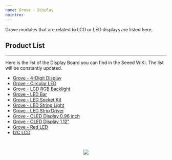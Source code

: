 ```yaml
---
name: Grove - Display
nointro:
---
```


Grove modules that are related to LCD or LED displays are listed here.

## Product  List
---

Here is the list of the Display Board you can find in the Seeed WiKi. The list will be constantly updated.

- [Grove - 4-Digit Display](/Grove-4-Digit_Display/)
- [Grove - Circular LED](/Grove-Circular_LED/)
- [Grove - LCD RGB Backlight](/Grove-LCD_RGB_Backlight/)
- [Grove - LED Bar](/Grove-LED_Bar/)
- [Grove - LED Socket Kit](/Grove-LED_Socket_Kit/)
- [Grove - LED String Light](/Grove-LED_String_Light/)
- [Grove - LED Strip Driver](/Grove-LED_Strip_Driver/)
- [Grove - OLED Display 0.96 inch](/Grove-OLED_Display_0.96inch/)
- [Grove - OLED Display 1.12&#34;](/Grove-OLED_Display_1.12inch/)
- [Grove - Red LED](/Grove-Red_LED/)
- [I2C LCD](/I2C_LCD/)

<br /><p style="text-align:center"><a href="https://www.seeedstudio.com/act-4.html?utm_source=wiki&utm_medium=wikibanner&utm_campaign=newproducts" target="_blank"><img src="https://files.seeedstudio.com/wiki/Wiki_Banner/new_product.jpg" /></a></p>